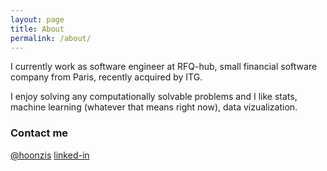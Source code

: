 ```yaml
---
layout: page
title: About
permalink: /about/
---
```


I currently work as software engineer at RFQ-hub, small financial software company from Paris, recently acquired by ITG.

I enjoy solving any computationally solvable problems and I like stats, machine learning (whatever that means right now), data vizualization.
 
### Contact me
[@hoonzis](https://twitter.com/hoonzis)
[linked-in](https://www.linkedin.com/in/jan.fajfr@centrum.cz)